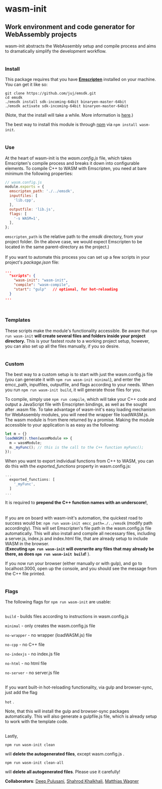 # **wasm-init**

## Work environment and code generator for WebAssembly projects

wasm-init abstracts the WebAssembly setup and compile process and aims to dramatically simplify the development workflow.
<br><br>
### **Install**

This package requires that you have [**Emscripten**](https://github.com/juj/emsdk.git) installed on your machine. You can get it like so:
```
git clone https://github.com/juj/emsdk.git
cd emsdk
./emsdk install sdk-incoming-64bit binaryen-master-64bit
./emsdk activate sdk-incoming-64bit binaryen-master-64bit
```
(Note, that the install will take a while. More information is [here](http://webassembly.org/getting-started/developers-guide/).)

The best way to install this module is through [npm](https://www.npmjs.com/package/wasm-init) via `npm install wasm-init`.
<br><br>

### **Use**

At the heart of wasm-init is the *wasm.config.js* file, which takes Emscripten's compile process and breaks it down into configurable elements. To compile C++ to WASM with Emscripten, you need at bare minimum the following properties:
```javascript
// wasm.config.js
module.exports = {
  emscripten_path: './../emsdk',
  inputfiles: [
    'lib.cpp',
  ],
  outputfile: 'lib.js',
  flags: [
    '-s WASM=1',
  ],
};
```
`emscripten_path` is the relative path to the *emsdk* directory, from your project folder. (In the above case, we would expect Emscripten to be located in the same parent-directory as the project.)
<br><br>
If you want to automate this process you can set up a few scripts in your project's *package.json* file: 
```json
...
  "scripts": {
    "wasm-init": "wasm-init",
    "compile": "wasm-compile",
    "start": "gulp"   // optional, for hot-reloading
  }
...
```
<br>

### **Templates**
These scripts make the module's functionality accessible. Be aware that `npm run wasm-init` **will create several files and folders inside your project directory.** This is your fastest route to a working project setup, however, you can also set up all the files manually, if you so desire.
<br><br>
### **Custom**
The best way to a custom setup is to start with just the wasm.config.js file (you can generate it with `npm run wasm-init minimal`), and enter the emcc_path, inputfiles, outputfile, and flags according to your needs. When you run `npm run wasm-init build`, it will generate those files for you.

To compile, simply use `npm run compile`, which will take your C++ code and output a JavaScript file with Emscripten bindings, as well as the sought after .wasm file. To take advantage of wasm-init's easy loading mechanism for WebAssembly modules, you will need the wrapper file loadWASM.js. The wasm module is from there returned by a promise. Making the module accessible to your application is as easy as the following:
```javascript
let m = {}
loadWASM().then(wasmModule => {
  m = wasmModule;
  m._myFunc(); // this is the call to the C++ function myFunc();
});
```

When you want to export individual functions from C++ to WASM, you can do this with the *exported_functions* property in wasm.config.js:
```javascript
...
  exported_functions: [
    '_myFunc',
  ]
...
```
It is required to **prepend the C++ function names with an underscore!**, 
<br><br><br>
If you are on board with wasm-init's automation, the quickest road to success would be:
`npm run wasm-init emcc_path=./../emsdk` (modify path accordingly). This will set Emscripten's file path in the wasm.config.js file automatically. This will also install and compile all necessary files, including a server.js, index.js and index.html file, that are already setup to include WASM in the browser. <br>
(**Executing `npm run wasm-init` will overwrite any files that may already be there, as does `npm run wasm-init build`!** ).

If you now run your browser (either manually or with gulp), and go to localhost:3000, open up the console, and you should see the message from the C++ file printed.
<br><br>
### **Flags**
The following flags for `npm run wasm-init` are usable:
<br><br> 

`build`       - builds files according to instructions in wasm.config.js

`minimal`     - only creates the wasm.config.js file

`no-wrapper`  - no wrapper (loadWASM.js) file

`no-cpp`      - no C++ file

`no-indexjs`  - no index.js file

`no-html`     - no html file

`no-server`   - no server.js file

<br>
If you want built-in hot-reloading functionality, via gulp and browser-sync, just add the flag 

`hot` .

Note, that this will install the gulp and browser-sync packages automatically. This will also generate a gulpfile.js file, which is already setup to work with the template code.

<br>
Lastly,

`npm run wasm-init clean`

will **delete the autogenerated files**, except wasm.config.js .

`npm run wasm-init clean-all`

will **delete all autogenerated files**. Please use it carefully!


**Collaborators**: [Deep Pulusani](https://github.com/sdeep27), [Shahrod Khalkhali](https://github.com/shahrodkh), [Matthias Wagner](https://github.com/matzewagner)
